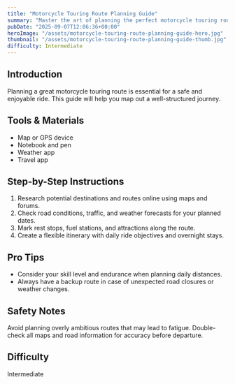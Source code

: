 ```yaml
---
title: "Motorcycle Touring Route Planning Guide"
summary: "Master the art of planning the perfect motorcycle touring route."
pubDate: "2025-09-07T12:06:36+00:00"
heroImage: "/assets/motorcycle-touring-route-planning-guide-hero.jpg"
thumbnail: "/assets/motorcycle-touring-route-planning-guide-thumb.jpg"
difficulty: Intermediate
---
```


<h2>Introduction</h2>
<p>Planning a great motorcycle touring route is essential for a safe and enjoyable ride. This guide will help you map out a well-structured journey.</p>
<h2>Tools & Materials</h2>
<ul>
  <li>Map or GPS device</li>
  <li>Notebook and pen</li>
  <li>Weather app</li>
  <li>Travel app</li>
</ul>
<h2>Step-by-Step Instructions</h2>
<ol>
  <li>Research potential destinations and routes online using maps and forums.</li>
  <li>Check road conditions, traffic, and weather forecasts for your planned dates.</li>
  <li>Mark rest stops, fuel stations, and attractions along the route.</li>
  <li>Create a flexible itinerary with daily ride objectives and overnight stays.</li>
</ol>
<h2>Pro Tips</h2>
<ul>
  <li>Consider your skill level and endurance when planning daily distances.</li>
  <li>Always have a backup route in case of unexpected road closures or weather changes.</li>
</ul>
<h2>Safety Notes</h2>
<p>Avoid planning overly ambitious routes that may lead to fatigue. Double-check all maps and road information for accuracy before departure.</p>
<h2>Difficulty</h2>
<p>Intermediate</p>